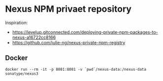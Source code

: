 # Nexus NPM privaet repository
Inspiration:
* https://levelup.gitconnected.com/deploying-private-npm-packages-to-nexus-a16722cc8166
* https://github.com/julie-ng/nexus-private-npm-registry

## Docker

    docker run --rm -it -p 8081:8081 -v `pwd`/nexus-data:/nexus-data sonatype/nexus3

